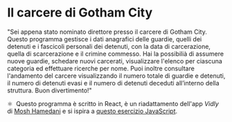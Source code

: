 # Il carcere di Gotham City

"Sei appena stato nominato direttore presso il carcere di Gotham City. Questo programma gestisce i dati anagrafici delle guardie, quelli dei detenuti e i fascicoli personali dei detenuti, con la data di carcerazione, quella di scarcerazione e il crimine commesso. Hai la possibilià di assumere nuove guardie, schedare nuovi carcerati, visualizzare l'elenco per ciascuna categoria ed effettuare ricerche per nome. Puoi inoltre consultare l'andamento del carcere visualizzando il numero totale di guardie e detenuti, il numero di detenuti evasi e il numero di detenuti deceduti all’interno della struttura. Buon divertimento!"

:atom_symbol:&nbsp;&nbsp;Questo programma è scritto in React, è un riadattamento dell'app *Vidly* di [Mosh Hamedani](https://codewithmosh.com/p/mastering-react) e si ispira a [questo esercizio JavaScript](https://github.com/pinovolpe/esercizi-javascript/blob/main/da-risolvere/il-carcere-di-gotham-city.js).
